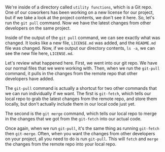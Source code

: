 We're inside of a directory called `utility functions`, which is a Git repo. One of our coworkers has been working on a new license for our project, but if we take a look at the project contents, we don't see it here. So, let's run the `git pull` command. Now we have the latest changes from other developers on the same project.

Inside of the output of the `git pull` command, we can see exactly what was changed. It looks like a new file, `LICENSE.md` was added, and the `README.md` file was changed. Now, if we output our directory contents, `ls -a`, we can see the new file here, `LICENSE.md`.

Let's review what happened here. First, we went into our git repo. We have our normal files that we were working with. Then, when we run the `git-pull` command, it pulls in the changes from the remote repo that other developers have added.

The `git-pull` command is actually a shortcut for two other commands that we can run individually if we want. The first is `git-fetch`, which tells our local repo to grab the latest changes from the remote repo, and store them locally, but don't actually include them in our local code just yet.

The second is the `git merge` command, which tells our local repo to merge in the changes that we got from the `git-fetch` into our actual code.

Once again, when we run `git-pull`, it's the same thing as running `git-fetch` then `git-merge`. Often, when you want the changes from other developers on your project, all you need to do is run `git-pull`. This will `fetch` and `merge` the changes from the remote repo into your local repo.